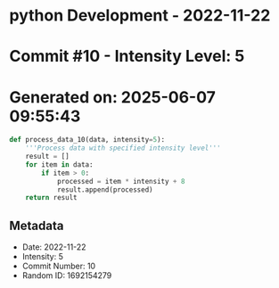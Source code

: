 ﻿# python Development - 2022-11-22
# Commit #10 - Intensity Level: 5
# Generated on: 2025-06-07 09:55:43
```python
def process_data_10(data, intensity=5):
    '''Process data with specified intensity level'''
    result = []
    for item in data:
        if item > 0:
            processed = item * intensity + 8
            result.append(processed)
    return result
```
## Metadata
- Date: 2022-11-22
- Intensity: 5
- Commit Number: 10
- Random ID: 1692154279
